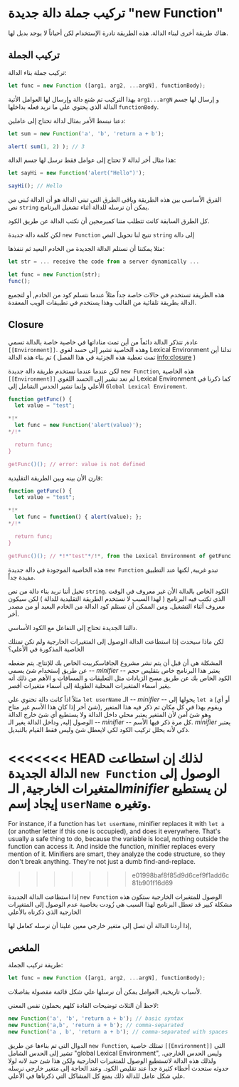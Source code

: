 # تركيب جملة دالة جديدة "new Function"

هناك طريقة أخرى لبناء الدالة. هذه الطريقة نادرة الإستخدام لكن أحياناً لا يوجد بديل لها.

## تركيب الجملة

تركيب جملة بناء الدالة:

```js
let func = new Function ([arg1, arg2, ...argN], functionBody);
```

بهذا التركيب تم صُنع دالة وإرسال لها العوامل الأتية `arg1...argN` و إرسال لها جسم الدالة الذي يحتوي علي ما نريد فعله بداخلها `functionBody`.

دعنا نبسط الأمر بمثال لدالة تحتاج إلى عاملين:

```js run
let sum = new Function('a', 'b', 'return a + b');

alert( sum(1, 2) ); // 3
```

هذا مثال أخر لدالة لا تحتاج إلى عوامل فقط نرسل لها جسم الدالة:

```js run
let sayHi = new Function('alert("Hello")');

sayHi(); // Hello
```
الفرق الأساسي بين هذه الطريقة وباقي الطرق التي تبني الدالة هو أن الدالة تُبني من نص `string` يمكن أن نرسله للدالة أثناء تشغيل البرنامج. 

كل الطرق السابقة كانت تتطلب مننا كمبرمجين أن نكتب الدالة عن طريق الكود.

لكن كلمة دالة جديدة `new Function` تتيح لنا تحويل النص `string` إلى دالة

مثلا يمكننا أن نستلم الدالة الجديدة من الخادم البعيد ثم ننفذها: 

```js
let str = ... receive the code from a server dynamically ...

let func = new Function(str);
func();
```

هذه الطريقة تستخدم في حالات خاصة جداً مثلاً عندما نتسلم كود من الخادم, أو لتجميع الدالة بطريقة تلقائية من القالب وهذا يستخدم في تطبيقات الويب المعقدة.

## Closure

عادة, تتذكر الدالة دائماً من أين تمت مناداتها في خاصية خاصة بالدالة تسمي `[[Environment]]`. وهذه الخاصية تشير إلى حسد لغوي Lexical Environment تدلنا أين تم بناء هذه الدالة ( تمت تغطية هذه الجزئية في هذا الفصل <info:closure> )

لكن عندما عندما نستخدم طريقة دالة جديدة `new Function`, هذه الخاصية `[[Environment]]` لم تعد تشير إلى الحسد اللغوي Lexical Environment كما ذكرنا في الأعلي وإنما تشير الحدس الشامل إلى `Global Lexical Enviroment`. 


```js run
function getFunc() {
  let value = "test";

*!*
  let func = new Function('alert(value)');
*/!*

  return func;
}

getFunc()(); // error: value is not defined
```

قارن الأن بينه وبين الطريقة التقليدية:

```js run
function getFunc() {
  let value = "test";

*!*
  let func = function() { alert(value); };
*/!*

  return func;
}

getFunc()(); // *!*"test"*/!*, from the Lexical Environment of getFunc
```

هذه الخاصية الموجودة في دالة جديدة `new Function` تبدو غريبة, لكنها عند التطبيق مفيدة جداً.

تخيل أننا نريد بناء دالة من نص `string`. الكود الخاص بالدالة الأن غير معروف في الوقت الذي تكتب فيه البرنامج ( لهذا السبب لا نستخدم الطريقة التقليدية للدالة ) لكن سيكون معروف أثناء التشغيل. ومن الممكن أن نستلم كود الدالة من الخادم البعيد أو من مصدر أخر.

دالتنا الجديدة تحتاج إلى التفاعل مع الكود الأساسي.

لكن ماذا سيحدث إذا استطاعت الدالة الوصول إلى المتغيرات الخارجية ولم تكن تمتلك الخاصية المذكورة في الأعلي؟ 

المشكلة هي أن قبل أن يتم نشر مشروع الجافاسكريبت الخاص بك للإنتاج. يتم ضغطه عن طريق إستخدام شئ يسمي -- *minifier* -- يعتبر هذا البرنامج خاص بتقليص حجم الكود الخاص بك عن طريق مسح الزيادات مثل التعليقات و المسافات و الأهم من ذلك أنه يغير أسماء المتغيرات المحلية الطويلة إلى أسماء متغيرات أقصر.

مثلاً اذاً كانت دالة تحتوي علي `let userName` الـ -- *minifier* -- يحولها إلى `let a` (أو أي شئ أخر إذا كان هذا الأسم غير متاح), ويقوم بهذا في كل مكان تم ذكر فيه هذا المتغير وهو شئ آمن لأن المتغير يعتبر محلي داخل الدالة ولا يستطيع أي شئ خارج الدالة الوصول إليه, وداخل الدالة يغير الـ -- *minifier* -- كل مرة ذكر فيها الأسم. *minifier* يعتبر ذكي لأنه يحلل تركيب الكود لكي لايعطل شئ وليس فقط القيام بالتبديل.

<<<<<<< HEAD
لذلك إن استطاعت الدالة الجديدة `new Function` الوصول إلى المتغيرات الخارجية, الـ*minifier* لن يستطيع إيجاد إسم  `userName` وتغيره.
=======
For instance, if a function has `let userName`, minifier replaces it with `let a` (or another letter if this one is occupied), and does it everywhere. That's usually a safe thing to do, because the variable is local, nothing outside the function can access it. And inside the function, minifier replaces every mention of it. Minifiers are smart, they analyze the code structure, so they don't break anything. They're not just a dumb find-and-replace.
>>>>>>> e01998baf8f85d9d6cef9f1add6c81b901f16d69

إذا استطاعت الدالة الجديدة `new Function` الوصول للمتغبرات الخارجية ستكون هذه مشكلة كبير قد تعطل البرنامج لهذا السبب هي زُودت بخاصية عدم الوصول إلى المتغيرات الخارجية الذي ذكرناه بالأعلي 


إذا أردنا الدالة أن تصل إلى متغير خارجي معين علينا أن نرسله كعامل لها,


## الملخص

 طريقة تركيب الجملة:

```js
let func = new Function ([arg1, arg2, ...argN], functionBody);
```

لأسباب تاريخية, العوامل يمكن أن نرسلها علي شكل قائمة مفصولة بفاصلات.

لاحظ أن الثلاث توضيحات القادة كلهم يحملون نفس المعني:


```js
new Function('a', 'b', 'return a + b'); // basic syntax
new Function('a,b', 'return a + b'); // comma-separated
new Function('a , b', 'return a + b'); // comma-separated with spaces
```

الدوال التي تم بناءها عن طريق `new Function`, تمتلك خاصية `[[Environment]]` التي تشير إلى الحدس الشامل "global Lexical Environment", وليس الحدس الخارجي. ولذلك هذه الدالة لاتستطيع الوصول للمتغيرات الخارجية ولكن هذا شئ جيد لانه لولا حدوثه ستحدث أخطاء كثيرة جداً عند تقليص الكود. وعند الحاجة إلى متغير خارجي نرسله علي شكل عامل للدالة ذلك يمنع كل المشاكل التي ذكرناها في الأعلي.

